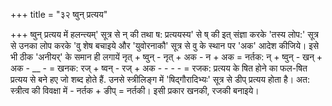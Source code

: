 +++
title = "३२ ष्वुन् प्रत्यय"

+++
ष्वुन् प्रत्यय में हलन्त्यम्' सूत्र से न् की तथा ष: प्रत्ययस्य' से ष् की इत् संज्ञा करके 'तस्य लोप:' सूत्र से उनका लोप करके 'वु शेष बचाइये और 'युवोरनाकौ' सूत्र से वु के स्थान पर 'अक' आदेश कीजिये। इसे भी ठीक 'अनीयर्' के समान ही लगायें
नृत् + ष्वुन् - नृत् + अक - न + अक = नर्तक:
न् + ष्वुन् - खन् + अक - __ - = खनक: रज् + ष्वन् - रज् + अक - - - - = रजक:
प्रत्यय के षित होने का फल-षित प्रत्यय से बने हए जो शब्द होते हैं. उनसे स्त्रीलिङ्ग में 'षिद्गौरादिभ्यः' सूत्र से डीप् प्रत्यय होता है। अत: स्त्रीत्व की विवक्षा में - नर्तक + ङीप् = नर्तकी। इसी प्रकार खनकी, रजकी बनाइये।